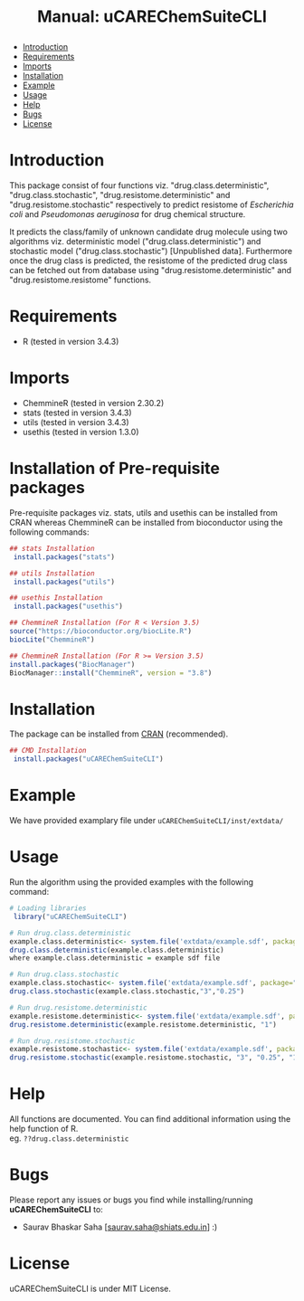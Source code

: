 <h1><p align="center">
Manual: uCAREChemSuiteCLI
</p></h1>

-   [Introduction](#introduction)
-   [Requirements](#requirements)
-   [Imports](#imports)
-   [Installation](#installation)
-   [Example](#example)
-   [Usage](#usage)
-   [Help](#help)
-   [Bugs](#bugs)
-   [License](#license)

Introduction
============
<p>This package consist of four functions viz. "drug.class.deterministic", "drug.class.stochastic", "drug.resistome.deterministic" and "drug.resistome.stochastic" respectively to predict resistome of <i>Escherichia coli</i> and <i>Pseudomonas aeruginosa</i> for drug chemical structure.</p>
<p>
It predicts the class/family of unknown candidate drug molecule using two algorithms viz. deterministic model ("drug.class.deterministic") and stochastic model ("drug.class.stochastic") [Unpublished data]. Furthermore once the drug class is predicted, the resistome of the predicted drug class can be fetched out from database using "drug.resistome.deterministic" and "drug.resistome.resistome" functions.</p>

Requirements
============
-   R (tested in version 3.4.3)

Imports
============
-   ChemmineR (tested in version 2.30.2)
-   stats (tested in version 3.4.3)
-   utils (tested in version 3.4.3)
-   usethis (tested in version 1.3.0)


Installation of Pre-requisite packages
============
Pre-requisite packages viz. stats, utils and usethis can be installed from CRAN whereas ChemmineR can be installed from bioconductor using the following commands:


```R
## stats Installation
 install.packages("stats")
```


```R
## utils Installation
 install.packages("utils")
```


```R
## usethis Installation
 install.packages("usethis")
```

```R
## ChemmineR Installation (For R < Version 3.5)
source("https://bioconductor.org/biocLite.R")
biocLite("ChemmineR")

## ChemmineR Installation (For R >= Version 3.5)
install.packages("BiocManager")
BiocManager::install("ChemmineR", version = "3.8")
```

Installation
============
The package can be installed from [CRAN](https://cran.r-project.org/package=uCAREChemSuiteCLI) (recommended). 

```R
## CMD Installation
 install.packages("uCAREChemSuiteCLI")
```

Example
============
We have provided examplary file under ```uCAREChemSuiteCLI/inst/extdata/```

Usage
=====
Run the algorithm using the provided examples with the following command:

```R
# Loading libraries
 library("uCAREChemSuiteCLI")
```

```R
# Run drug.class.deterministic
example.class.deterministic<- system.file('extdata/example.sdf', package="uCAREChemSuiteCLI")
drug.class.deterministic(example.class.deterministic)
where example.class.deterministic = example sdf file
```

```R
# Run drug.class.stochastic
example.class.stochastic<- system.file('extdata/example.sdf', package="uCAREChemSuiteCLI")
drug.class.stochastic(example.class.stochastic,"3","0.25")
```

```R
# Run drug.resistome.deterministic
example.resistome.deterministic<- system.file('extdata/example.sdf', package="uCAREChemSuiteCLI")
drug.resistome.deterministic(example.resistome.deterministic, "1")
```

```R
# Run drug.resistome.stochastic
example.resistome.stochastic<- system.file('extdata/example.sdf', package="uCAREChemSuiteCLI")
drug.resistome.stochastic(example.resistome.stochastic, "3", "0.25", "1")
```

Help
============
All functions are documented. You can find additional information using the help function of R. 
<br> eg. `??drug.class.deterministic`

Bugs
===========
Please report any issues or bugs you find while installing/running **uCAREChemSuiteCLI** to:
-   Saurav Bhaskar Saha [<saurav.saha@shiats.edu.in>] :)

License
============
uCAREChemSuiteCLI is under MIT License.

